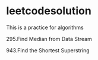 # leetcodesolution
This is a practice for algorithms

295.Find Median from Data Stream

943.Find the Shortest Superstring
